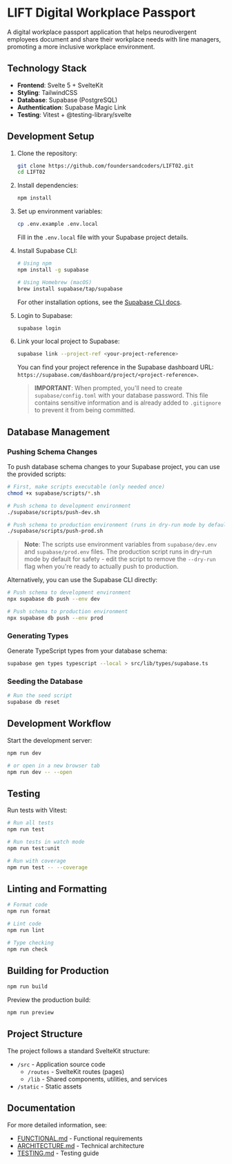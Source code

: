 # LIFT Digital Workplace Passport

A digital workplace passport application that helps neurodivergent employees document and share their workplace needs with line managers, promoting a more inclusive workplace environment.

## Technology Stack

- **Frontend**: Svelte 5 + SvelteKit
- **Styling**: TailwindCSS
- **Database**: Supabase (PostgreSQL)
- **Authentication**: Supabase Magic Link
- **Testing**: Vitest + @testing-library/svelte

## Development Setup

1. Clone the repository:

   ```bash
   git clone https://github.com/foundersandcoders/LIFT02.git
   cd LIFT02
   ```

2. Install dependencies:

   ```bash
   npm install
   ```

3. Set up environment variables:

   ```bash
   cp .env.example .env.local
   ```

   Fill in the `.env.local` file with your Supabase project details.

4. Install Supabase CLI:

   ```bash
   # Using npm
   npm install -g supabase

   # Using Homebrew (macOS)
   brew install supabase/tap/supabase
   ```

   For other installation options, see the [Supabase CLI docs](https://supabase.com/docs/guides/cli/getting-started).

5. Login to Supabase:

   ```bash
   supabase login
   ```

6. Link your local project to Supabase:

   ```bash
   supabase link --project-ref <your-project-reference>
   ```

   You can find your project reference in the Supabase dashboard URL: `https://supabase.com/dashboard/project/<project-reference>`.

   > **IMPORTANT**: When prompted, you'll need to create `supabase/config.toml` with your database password. This file contains sensitive information and is already added to `.gitignore` to prevent it from being committed.

## Database Management

### Pushing Schema Changes

To push database schema changes to your Supabase project, you can use the provided scripts:

```bash
# First, make scripts executable (only needed once)
chmod +x supabase/scripts/*.sh

# Push schema to development environment
./supabase/scripts/push-dev.sh

# Push schema to production environment (runs in dry-run mode by default)
./supabase/scripts/push-prod.sh
```

> **Note**: The scripts use environment variables from `supabase/dev.env` and `supabase/prod.env` files. The production script runs in dry-run mode by default for safety - edit the script to remove the `--dry-run` flag when you're ready to actually push to production.

Alternatively, you can use the Supabase CLI directly:

```bash
# Push schema to development environment
npx supabase db push --env dev

# Push schema to production environment
npx supabase db push --env prod
```

### Generating Types

Generate TypeScript types from your database schema:

```bash
supabase gen types typescript --local > src/lib/types/supabase.ts
```

### Seeding the Database

```bash
# Run the seed script
supabase db reset
```

## Development Workflow

Start the development server:

```bash
npm run dev

# or open in a new browser tab
npm run dev -- --open
```

## Testing

Run tests with Vitest:

```bash
# Run all tests
npm run test

# Run tests in watch mode
npm run test:unit

# Run with coverage
npm run test -- --coverage
```

## Linting and Formatting

```bash
# Format code
npm run format

# Lint code
npm run lint

# Type checking
npm run check
```

## Building for Production

```bash
npm run build
```

Preview the production build:

```bash
npm run preview
```

## Project Structure

The project follows a standard SvelteKit structure:

- `/src` - Application source code
  - `/routes` - SvelteKit routes (pages)
  - `/lib` - Shared components, utilities, and services
- `/static` - Static assets

## Documentation

For more detailed information, see:

- [FUNCTIONAL.md](./HITL_Docs/FUNCTIONAL.md) - Functional requirements
- [ARCHITECTURE.md](./HITL_Docs/ARCHITECTURE.md) - Technical architecture
- [TESTING.md](./HITL_Docs/TESTING.md) - Testing guide
